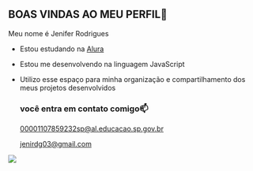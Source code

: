 ## BOAS VINDAS AO MEU PERFIL🖤

Meu nome é Jenifer Rodrigues

- Estou estudando na [Alura](https://www.alura.com.br)
- Estou me desenvolvendo na linguagem JavaScript
- Utilizo esse espaço para minha organização e compartilhamento dos meus projetos desenvolvidos

  ### você entra em contato comigo📫

  00001107859232sp@al.educacao.sp.gov.br
  
  jenirdg03@gmail.com

![](https://media1.tenor.com/m/hGOQy4er94IAAAAC/bts-bangtan-boys.gif)
  
